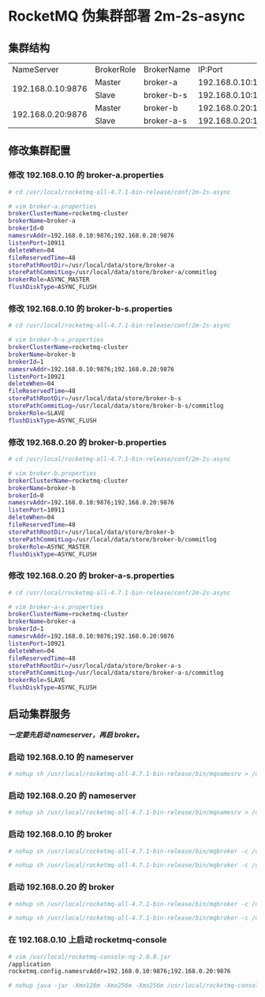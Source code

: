 # RocketMQ 伪集群部署 2m-2s-async

## 集群结构

<table>
  <tr>
    <td>NameServer</td>
    <td>BrokerRole</td>
    <td>BrokerName</td>
    <td>IP:Port</td></tr>
  <tr>
    <td rowspan="2">192.168.0.10:9876</td>
    <td>Master</td>
    <td>broker-a</td>
    <td>192.168.0.10:10911</td></tr>
  <tr>
    <td>Slave</td>
    <td>broker-b-s</td>
    <td>192.168.0.10:10921</td></tr>
  <tr>
    <td rowspan="2">192.168.0.20:9876</td>
    <td>Master</td>
    <td>broker-b</td>
    <td>192.168.0.20:10911</td></tr>
  <tr>
    <td>Slave</td>
    <td>broker-a-s</td>
    <td>192.168.0.20:10921</td></tr>
</table>

## 修改集群配置

### 修改 192.168.0.10 的 broker-a.properties
```bash
# cd /usr/local/rocketmq-all-4.7.1-bin-release/conf/2m-2s-async

# vim broker-a.properties
brokerClusterName=rocketmq-cluster
brokerName=broker-a
brokerId=0
namesrvAddr=192.168.0.10:9876;192.168.0.20:9876
listenPort=10911
deleteWhen=04
fileReservedTime=48
storePathRootDir=/usr/local/data/store/broker-a
storePathCommitLog=/usr/local/data/store/broker-a/commitlog
brokerRole=ASYNC_MASTER
flushDiskType=ASYNC_FLUSH
```

### 修改 192.168.0.10 的 broker-b-s.properties
```bash
# cd /usr/local/rocketmq-all-4.7.1-bin-release/conf/2m-2s-async

# vim broker-b-s.properties
brokerClusterName=rocketmq-cluster
brokerName=broker-b
brokerId=1
namesrvAddr=192.168.0.10:9876;192.168.0.20:9876
listenPort=10921
deleteWhen=04
fileReservedTime=48
storePathRootDir=/usr/local/data/store/broker-b-s
storePathCommitLog=/usr/local/data/store/broker-b-s/commitlog
brokerRole=SLAVE
flushDiskType=ASYNC_FLUSH
```

### 修改 192.168.0.20 的 broker-b.properties
```bash
# cd /usr/local/rocketmq-all-4.7.1-bin-release/conf/2m-2s-async

# vim broker-b.properties
brokerClusterName=rocketmq-cluster
brokerName=broker-b
brokerId=0
namesrvAddr=192.168.0.10:9876;192.168.0.20:9876
listenPort=10911
deleteWhen=04
fileReservedTime=48
storePathRootDir=/usr/local/data/store/broker-b
storePathCommitLog=/usr/local/data/store/broker-b/commitlog
brokerRole=ASYNC_MASTER
flushDiskType=ASYNC_FLUSH
```

### 修改 192.168.0.20 的 broker-a-s.properties
```bash
# cd /usr/local/rocketmq-all-4.7.1-bin-release/conf/2m-2s-async

# vim broker-a-s.properties
brokerClusterName=rocketmq-cluster
brokerName=broker-a
brokerId=1
namesrvAddr=192.168.0.10:9876;192.168.0.20:9876
listenPort=10921
deleteWhen=04
fileReservedTime=48
storePathRootDir=/usr/local/data/store/broker-a-s
storePathCommitLog=/usr/local/data/store/broker-a-s/commitlog
brokerRole=SLAVE
flushDiskType=ASYNC_FLUSH
```

## 启动集群服务

***一定要先启动 nameserver，再启 broker。***

### 启动 192.168.0.10 的 nameserver
```bash
# nohup sh /usr/local/rocketmq-all-4.7.1-bin-release/bin/mqnamesrv > /dev/null &
```

### 启动 192.168.0.20 的 nameserver
```bash
# nohup sh /usr/local/rocketmq-all-4.7.1-bin-release/bin/mqnamesrv > /dev/null &
```

### 启动 192.168.0.10 的 broker
```bash
# nohup sh /usr/local/rocketmq-all-4.7.1-bin-release/bin/mqbroker -c /usr/local/rocketmq-all-4.7.1-bin-release/conf/2m-2s-async/broker-a.properties > /dev/null &

# nohup sh /usr/local/rocketmq-all-4.7.1-bin-release/bin/mqbroker -c /usr/local/rocketmq-all-4.7.1-bin-release/conf/2m-2s-async/broker-b-s.properties > /dev/null &
```

### 启动 192.168.0.20 的 broker
```bash
# nohup sh /usr/local/rocketmq-all-4.7.1-bin-release/bin/mqbroker -c /usr/local/rocketmq-all-4.7.1-bin-release/conf/2m-2s-async/broker-b.properties > /dev/null &

# nohup sh /usr/local/rocketmq-all-4.7.1-bin-release/bin/mqbroker -c /usr/local/rocketmq-all-4.7.1-bin-release/conf/2m-2s-async/broker-a-s.properties > /dev/null &
```

### 在 192.168.0.10 上启动 rocketmq-console
```bash
# vim /usr/local/rocketmq-console-ng-2.0.0.jar
/application
rocketmq.config.namesrvAddr=192.168.0.10:9876;192.168.0.20:9876

# nohup java -jar -Xmn128m -Xmx256m -Xms256m /usr/local/rocketmq-console-ng-2.0.0.jar --server.port=8080 > /dev/null &
```
